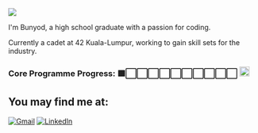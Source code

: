 <img src="https://media.giphy.com/media/tHLc67Fj7A9iVFoNmB/giphy.gif">

I'm Bunyod, a high school graduate with a passion for coding.

Currently a cadet at 42 Kuala-Lumpur, working to gain skill sets for the industry.
### Core Programme Progress: 🟩⬜⬜⬜⬜⬜⬜⬜⬜⬜⬜ <img src="https://thumbs.gfycat.com/HalfBreakableItalianbrownbear-size_restricted.gif" width="20" height="20">

## You may find me at:

[![Gmail](https://img.shields.io/badge/-Gmail-d95040?style=flat-square&logo=gmail&logoColor=white)](mailto:bunyodshams@gmail.com)
[![LinkedIn](https://img.shields.io/badge/-LinkedIn-0e76a8?style=flat-square&logo=linkedin&logoColor=white)](https://www.linkedin.com/in/bunyodshams/)


